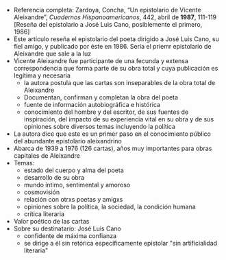 - Referencia completa: Zardoya, Concha, “Un epistolario de Vicente Aleixandre”, _Cuadernos Hispanoamericanos_, 442, abril de **1987**, 111-119 \[Reseña del epistolario a José Luis Cano, posiblemente el primero, 1986\]
- Este artículo reseña el epistolario del poeta dirigido a José Luis Cano, su fiel amigo, y publicado por éste en 1986. Sería el priemr epistolario de Aleixandre que sale a la luz
- Vicente Aleixandre fue participante de una fecunda y extensa correspondencia que forma parte de su obra total y cuya publicación es legítima y necesaria
	- la autora postula que las cartas son inseparables de la obra total de Aleixandre
	-  Documentan, confirman y completan la obra del poeta
	-  fuente de información autobiográfica e histórica
	-  conocimiento del hombre y del escritor, de sus fuentes de inspiración, del impacto de su experiencia vital en su obra y de sus opiniones sobre diversos temas incluyendo la política
- La autora dice que este es un primer paso en el conocimiento público del abundante epistolario aleixandrino
- Abarca de 1939 a 1976 (126 cartas), años muy importantes para obras capitales de Aleixandre
- Temas:
	- estado del cuerpo y alma del poeta
	- desarrollo de su obra
	- mundo íntimo, sentimental y amoroso
	- cosmovisión
	- relación con otrxs poetas y amigxs
	- opiniones sobre la política, la sociedad, la condición humana
	- crítica literaria
- Valor poético de las cartas
- Sobre su destinatario: José Luis Cano
	- confidente de máxima confianza
	- se dirige a él sin retórica específicamente epistolar "sin artificialidad literaria"